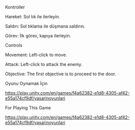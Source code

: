 Kontroller

Hareket: Sol tık ile ilerleyin.

Saldırı: Sol tıklama ile düşmana saldırın.

Görev: İlk görev, kapıya ilerleyin.


Controls

Movement: Left-click to move.

Attack: Left-click to attack the enemy.

Objective: The first objective is to proceed to the door.


Oyunu Oynamak İçin

https://play.unity.com/en/games/f4a62382-e1d8-4305-af42-e55a174cf9df/yasarinoyunlari

For Playing This Game

https://play.unity.com/en/games/f4a62382-e1d8-4305-af42-e55a174cf9df/yasarinoyunlari
